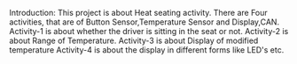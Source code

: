 Introduction:
             This project is about Heat seating activity. There are Four activities, that are of Button Sensor,Temperature Sensor and Display,CAN.
             Activity-1 is about whether the driver is sitting in the seat or not.
             Activity-2 is about Range of Temperature.
             Activity-3 is about Display of modified temperature
             Activity-4 is about the display in different forms like LED's etc.
             
             
    

